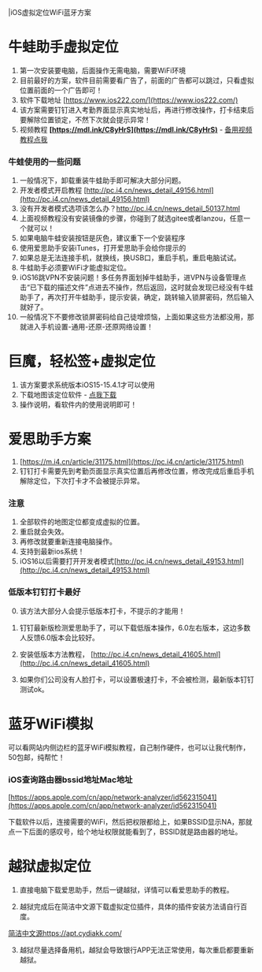 |iOS虚拟定位WiFi蓝牙方案

# 牛蛙助手虚拟定位

1. 第一次安装要电脑，后面操作无需电脑，需要WiFi环境
2. 目前最好的方案，软件目前需要看广告了，前面的广告都可以跳过，只看虚拟位置前面的一个广告即可！
3. 软件下载地址 [https://www.ios222.com/](https://www.ios222.com/)
4. 该方案需要钉钉进入考勤界面显示真实地址后，再进行修改操作，打卡结束后要解除位置锁定，不然下次就会提示异常！
5. 视频教程 **[https://mdl.ink/C8yHrS](https://mdl.ink/C8yHrS)** - [备用视频教程点我](https://wp.haoruan.cc/%E6%95%99%E7%A8%8B%E8%A7%86%E9%A2%91/%E7%89%9B%E8%9B%99%E5%8A%A9%E6%89%8B.mp4)

### 牛蛙使用的一些问题

1. 一般情况下，卸载重装牛蛙助手即可解决大部分问题。
2. 开发者模式开启教程 [http://pc.i4.cn/news_detail_49156.html](http://pc.i4.cn/news_detail_49156.html)
3. 没有开发者模式选项该怎么办？http://pc.i4.cn/news_detail_50137.html
4. 上面视频教程没有安装镜像的步骤，你碰到了就选gitee或者lanzou，任意一个就可以！
5. 如果电脑牛蛙安装按钮是灰色，建议重下一个安装程序
6. 使用爱思助手安装iTunes，打开爱思助手会给你提示的
7. 如果总是无法连接手机，就换线，换USB口，重启手机，重启电脑试试。
8. 牛蛙助手必须要WiFi才能虚拟定位。
9. iOS16跳VPN不安装问题！多任务界面划掉牛蛙助手，进VPN与设备管理点击“已下载的描述文件”点进去不操作，然后返回，这时就会发现已经没有牛蛙助手了，再次打开牛蛙助手，提示安装，确定，跳转输入锁屏密码，然后输入就好了。
10. 一般情况下不要修改锁屏密码给自己徒增烦恼，上面如果这些方法都没用，那就进入手机设置-通用-还原-还原网络设置！

# 巨魔，轻松签+虚拟定位

1. 该方案要求系统版本iOS15-15.4.1才可以使用
2. 下载地图该定位软件 - [点我下载](https://wp.haoruan.cc/123%E4%BA%91%E7%9B%98/%E5%88%86%E4%BA%AB%E8%B5%84%E6%BA%90/IPA%E6%96%87%E4%BB%B6%E5%90%88%E9%9B%86/%E9%BB%91%E7%A7%91%E6%8A%80/%E5%AE%98%E6%9B%BF%E8%99%9A%E6%8B%9F%E5%AE%9A%E4%BD%8D%E7%A0%B4%E8%A7%A3%20For%20TrollStore_122.ipa)
3. 操作说明，看软件内的使用说明即可！

# 爱思助手方案

1. [https://m.i4.cn/article/31175.html](https://pc.i4.cn/article/31175.html)
2. 钉钉打卡需要先到考勤页面显示真实位置后再修改位置，修改完成后重启手机解除定位，下次打卡才不会被提示异常。

### 注意

1. 全部软件的地图定位都变成虚拟的位置。
2. 重启就会失效。
3. 再修改就要重新连接电脑操作。
4. 支持到最新ios系统！
5. iOS16以后需要打开开发者模式[http://pc.i4.cn/news_detail_49153.html](http://pc.i4.cn/news_detail_49153.html)

### 低版本钉钉打卡最好

0. 该方法大部分人会提示低版本打卡，不提示的才能用！

1. 钉钉最新版检测爱思助手了，可以下载低版本操作，6.0左右版本，这边多数人反馈6.0版本会比较好。

2. 安装低版本方法教程， [http://pc.i4.cn/news_detail_41605.html](http://pc.i4.cn/news_detail_41605.html)

3. 如果你们公司没有人脸打卡，可以设置极速打卡，不会被检测，最新版本钉钉测试ok。

# 蓝牙WiFi模拟

可以看网站内侧边栏的蓝牙WiFi模拟教程，自己制作硬件，也可以让我代制作，50包邮，纯帮忙！

### iOS查询路由器bssid地址Mac地址

[https://apps.apple.com/cn/app/network-analyzer/id562315041](https://apps.apple.com/cn/app/network-analyzer/id562315041)

下载软件以后，连接需要的WiFi，然后把权限都给上，如果BSSID显示NA，那就点一下后面的感叹号，给个地址权限就能看到了，BSSID就是路由器的地址。

# 越狱虚拟定位

1. 直接电脑下载爱思助手，然后一键越狱，详情可以看爱思助手的教程。

2. 越狱完成后在简洁中文源下载虚拟定位插件，具体的插件安装方法请自行百度。

[简洁中文源https://apt.cydiakk.com/](https://apt.cydiakk.com/search.php?name=%E5%AE%9A%E4%BD%8D)

3. 越狱尽量选择备用机，越狱会导致银行APP无法正常使用，每次重启都要重新越狱。